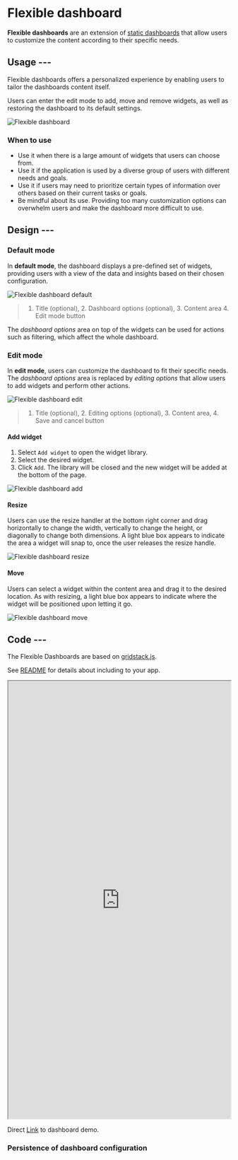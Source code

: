 # Flexible dashboard

**Flexible dashboards** are an extension of [static dashboards](./dashboard.md)
that allow users to customize the content according to their specific needs.

## Usage ---

Flexible dashboards offers a personalized experience by enabling users to tailor
the dashboards content itself.

Users can enter the edit mode to add, move and remove widgets, as well as
restoring the dashboard to its default settings.

![Flexible dashboard](images/flexible-dashboard.png)

### When to use

- Use it when there is a large amount of widgets that users can choose from.
- Use it if the application is used by a diverse group of users with different
  needs and goals.
- Use it if users may need to prioritize certain types of information over
  others based on their current tasks or goals.
- Be mindful about its use. Providing too many customization options can
  overwhelm users and make the dashboard more difficult to use.

## Design ---

### Default mode

In **default mode**, the dashboard displays a pre-defined set of widgets,
providing users with a view of the data and insights based on their chosen
configuration.

![Flexible dashboard default](images/flexible-dashboard-default.png)

> 1. Title (optional), 2. Dashboard options (optional), 3. Content area 4. Edit mode button

The *dashboard options* area on top of the widgets can be used for actions such
as filtering, which affect the whole dashboard.

### Edit mode

In **edit mode**, users can customize the dashboard to fit their specific needs.
The *dashboard options* area is replaced by *editing options* that allow users
to add widgets and perform other actions.

![Flexible dashboard edit](images/flexible-dashboard-edit.png)

> 1. Title (optional), 2. Editing options (optional), 3. Content area, 4. Save and cancel button

#### Add widget

1. Select `Add widget` to open the widget library.
1. Select the desired widget.
1. Click `Add`. The library will be closed and the new widget will be added at
   the bottom of the page.

![Flexible dashboard add](images/flexible-dashboard-add.png)

#### Resize

Users can use the resize handler at the bottom right corner and drag
horizontally to change the width, vertically to change the height, or diagonally
to change both dimensions. A light blue box appears to indicate the area a
widget will snap to, once the user releases the resize handle.

![Flexible dashboard resize](images/flexible-dashboard-resize.png)

#### Move

Users can select a widget within the content area and drag it to the desired
location. As with resizing, a light blue box appears to indicate where the
widget will be positioned upon letting it go.

![Flexible dashboard move](images/flexible-dashboard-move.png)

## Code ---

The Flexible Dashboards are based on [gridstack.js](http://gridstackjs.com).

See [README](https://github.com/Killusions/element/blob/main/projects/dashboards-ng/README.md) for details
about including to your app.

<iframe class="component-preview" src="https://element.siemens.io/dashboards-demo/#/dashboard" height="991px" width="100%" allowfullscreen="true"></iframe>

Direct [Link](https://element.siemens.io/dashboards-demo/#/dashboard) to dashboard demo.

<si-docs-api component="SiFlexibleDashboardComponent" package="@siemens/dashboards-ng" hideImplicitlyPublic="true"></si-docs-api>

<si-docs-api component="SiGridComponent" package="@siemens/dashboards-ng"></si-docs-api>

### Persistence of dashboard configuration

<si-docs-type name="SiWidgetStorage" package="@siemens/dashboards-ng"></si-docs-type>

<si-docs-api component="SiWidgetCatalogComponent" package="@siemens/dashboards-ng"></si-docs-api>

<si-docs-api component="SiWidgetInstanceEditorDialogComponent" package="@siemens/dashboards-ng"></si-docs-api>

<si-docs-types></si-docs-types>
